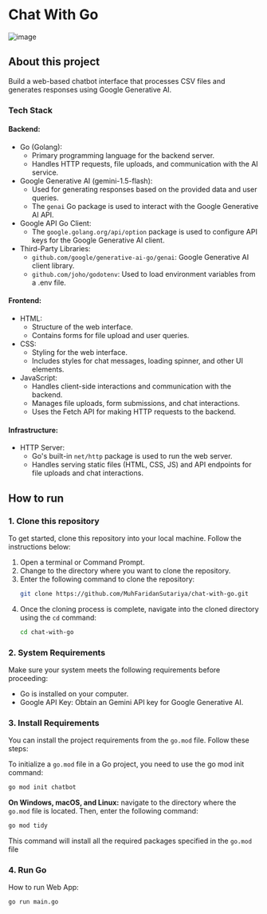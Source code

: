 # Chat With Go
![image](https://github.com/MuhFaridanSutariya/chat-with-go/assets/88027268/cd5f158e-5092-4b18-9e6d-da53da7149d4)

## About this project

Build a web-based chatbot interface that processes CSV files and generates responses using Google Generative AI.

### Tech Stack

#### Backend:
- Go (Golang):
  - Primary programming language for the backend server.
  - Handles HTTP requests, file uploads, and communication with the AI service.
- Google Generative AI (gemini-1.5-flash):
  - Used for generating responses based on the provided data and user queries.
  - The `genai` Go package is used to interact with the Google Generative AI API.
- Google API Go Client:
  - The `google.golang.org/api/option` package is used to configure API keys for the Google Generative AI client.
- Third-Party Libraries:
  - `github.com/google/generative-ai-go/genai`: Google Generative AI client library.
  - `github.com/joho/godotenv`: Used to load environment variables from a .env file.

#### Frontend:
- HTML:
  - Structure of the web interface.
  - Contains forms for file upload and user queries.
- CSS:
  - Styling for the web interface.
  - Includes styles for chat messages, loading spinner, and other UI elements.
- JavaScript:
  - Handles client-side interactions and communication with the backend.
  - Manages file uploads, form submissions, and chat interactions.
  - Uses the Fetch API for making HTTP requests to the backend.
    
#### Infrastructure:
- HTTP Server:
  - Go's built-in `net/http` package is used to run the web server.
  - Handles serving static files (HTML, CSS, JS) and API endpoints for file uploads and chat interactions.

## How to run

### 1. Clone this repository
To get started, clone this repository into your local machine. Follow the instructions below:

1. Open a terminal or Command Prompt.
2. Change to the directory where you want to clone the repository.
3. Enter the following command to clone the repository:
   ```bash
   git clone https://github.com/MuhFaridanSutariya/chat-with-go.git
   ```
4. Once the cloning process is complete, navigate into the cloned directory using the `cd` command:
   ```bash
   cd chat-with-go  
   ```

### 2. System Requirements
Make sure your system meets the following requirements before proceeding:
- Go is installed on your computer.
- Google API Key: Obtain an Gemini API key for Google Generative AI.

### 3. Install Requirements
You can install the project requirements from the `go.mod` file. Follow these steps:

To initialize a `go.mod` file in a Go project, you need to use the go mod init command:

```bash
go mod init chatbot
```

**On Windows, macOS, and Linux:**
navigate to the directory where the `go.mod` file is located. Then, enter the following command:
```bash
go mod tidy
```
This command will install all the required packages specified in the `go.mod` file 

### 4. Run Go

How to run Web App:

``go run main.go``

